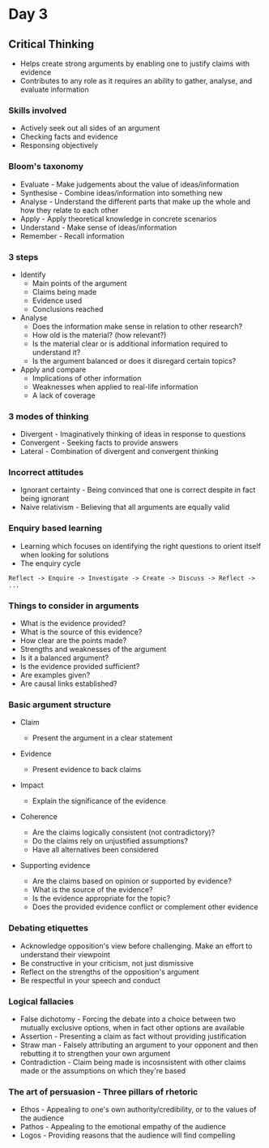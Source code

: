 # Day 3
## Critical Thinking
- Helps create strong arguments by enabling one to justify claims with 
evidence
- Contributes to any role as it requires an ability to gather, analyse, 
and evaluate information
### Skills involved
- Actively seek out all sides of an argument
- Checking facts and evidence
- Responsing objectively
### Bloom's taxonomy
- Evaluate - Make judgements about the value of ideas/information
- Synthesise - Combine ideas/information into something new
- Analyse - Understand the different parts that make up the whole and 
how they relate to each other
- Apply - Apply theoretical knowledge in concrete scenarios
- Understand - Make sense of ideas/information
- Remember - Recall information
### 3 steps
- Identify
	- Main points of the argument
	- Claims being made
	- Evidence used
	- Conclusions reached
- Analyse
	- Does the information make sense in relation to other research?
	- How old is the material? (how relevant?)
	- Is the material clear or is additional information required to 
understand it?
	- Is the argument balanced or does it disregard certain topics?
- Apply and compare
	- Implications of other information
	- Weaknesses when applied to real-life information
	- A lack of coverage
### 3 modes of thinking
- Divergent - Imaginatively thinking of ideas in response to questions
- Convergent - Seeking facts to provide answers
- Lateral - Combination of divergent and convergent thinking
### Incorrect attitudes
- Ignorant certainty - Being convinced that one is correct despite in 
fact being ignorant
- Naive relativism - Believing that all arguments are equally valid
### Enquiry based learning
- Learning which focuses on identifying the right questions to orient 
itself when looking for solutions
- The enquiry cycle
```
Reflect -> Enquire -> Investigate -> Create -> Discuss -> Reflect -> ...
```
### Things to consider in arguments
- What is the evidence provided?
- What is the source of this evidence?
- How clear are the points made?
- Strengths and weaknesses of the argument
- Is it a balanced argument?
- Is the evidence provided sufficient?
- Are examples given?
- Are causal links established?
### Basic argument structure
- Claim
	- Present the argument in a clear statement
- Evidence
	- Present evidence to back claims
- Impact
	- Explain the significance of the evidence

- Coherence
	- Are the claims logically consistent (not contradictory)?
	- Do the claims rely on unjustified assumptions?
	- Have all alternatives been considered
- Supporting evidence
	- Are the claims based on opinion or supported by evidence?
	- What is the source of the evidence?
	- Is the evidence appropriate for the topic?
	- Does the provided evidence conflict or complement other 
evidence
### Debating etiquettes
- Acknowledge opposition's view before challenging. Make an effort to 
understand their viewpoint
- Be constructive in your criticism, not just dismissive
- Reflect on the strengths of the opposition's argument
- Be respectful in your speech and conduct
### Logical fallacies
- False dichotomy - Forcing the debate into a choice 
between two mutually exclusive options, when in fact other options are 
available
- Assertion - Presenting a claim as fact without providing justification
- Straw man - Falsely attributing an argument to your opponent and then 
rebutting it to strengthen your own argument
- Contradiction - Claim being made is incosnsistent with other claims 
made or the assumptions on which they're based
### The art of persuasion - Three pillars of rhetoric
- Ethos - Appealing to one's own authority/credibility, or to the values 
of the audience
- Pathos - Appealing to the emotional empathy of the audience
- Logos - Providing reasons that the audience will find compelling
